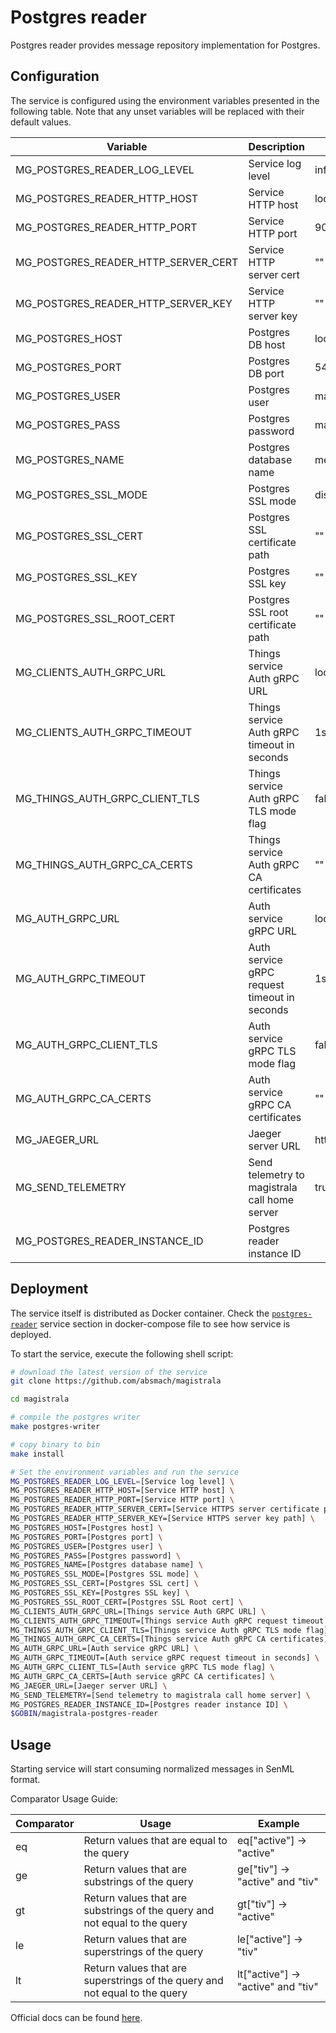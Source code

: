 # Postgres reader

Postgres reader provides message repository implementation for Postgres.

## Configuration

The service is configured using the environment variables presented in the
following table. Note that any unset variables will be replaced with their
default values.

| Variable                            | Description                                   | Default                       |
| ----------------------------------- | --------------------------------------------- | ----------------------------- |
| MG_POSTGRES_READER_LOG_LEVEL        | Service log level                             | info                          |
| MG_POSTGRES_READER_HTTP_HOST        | Service HTTP host                             | localhost                     |
| MG_POSTGRES_READER_HTTP_PORT        | Service HTTP port                             | 9009                          |
| MG_POSTGRES_READER_HTTP_SERVER_CERT | Service HTTP server cert                      | ""                            |
| MG_POSTGRES_READER_HTTP_SERVER_KEY  | Service HTTP server key                       | ""                            |
| MG_POSTGRES_HOST                    | Postgres DB host                              | localhost                     |
| MG_POSTGRES_PORT                    | Postgres DB port                              | 5432                          |
| MG_POSTGRES_USER                    | Postgres user                                 | magistrala                    |
| MG_POSTGRES_PASS                    | Postgres password                             | magistrala                    |
| MG_POSTGRES_NAME                    | Postgres database name                        | messages                      |
| MG_POSTGRES_SSL_MODE                | Postgres SSL mode                             | disabled                      |
| MG_POSTGRES_SSL_CERT                | Postgres SSL certificate path                 | ""                            |
| MG_POSTGRES_SSL_KEY                 | Postgres SSL key                              | ""                            |
| MG_POSTGRES_SSL_ROOT_CERT           | Postgres SSL root certificate path            | ""                            |
| MG_CLIENTS_AUTH_GRPC_URL             | Things service Auth gRPC URL                  | localhost:7000                |
| MG_CLIENTS_AUTH_GRPC_TIMEOUT         | Things service Auth gRPC timeout in seconds   | 1s                            |
| MG_THINGS_AUTH_GRPC_CLIENT_TLS      | Things service Auth gRPC TLS mode flag        | false                         |
| MG_THINGS_AUTH_GRPC_CA_CERTS        | Things service Auth gRPC CA certificates      | ""                            |
| MG_AUTH_GRPC_URL                    | Auth service gRPC URL                         | localhost:7001                |
| MG_AUTH_GRPC_TIMEOUT                | Auth service gRPC request timeout in seconds  | 1s                            |
| MG_AUTH_GRPC_CLIENT_TLS             | Auth service gRPC TLS mode flag               | false                         |
| MG_AUTH_GRPC_CA_CERTS               | Auth service gRPC CA certificates             | ""                            |
| MG_JAEGER_URL                       | Jaeger server URL                             | http://jaeger:4318/v1/traces |
| MG_SEND_TELEMETRY                   | Send telemetry to magistrala call home server | true                          |
| MG_POSTGRES_READER_INSTANCE_ID      | Postgres reader instance ID                   |                               |

## Deployment

The service itself is distributed as Docker container. Check the [`postgres-reader`](https://github.com/absmach/magistrala/blob/main/docker/addons/postgres-reader/docker-compose.yml#L17-L41) service section in
docker-compose file to see how service is deployed.

To start the service, execute the following shell script:

```bash
# download the latest version of the service
git clone https://github.com/absmach/magistrala

cd magistrala

# compile the postgres writer
make postgres-writer

# copy binary to bin
make install

# Set the environment variables and run the service
MG_POSTGRES_READER_LOG_LEVEL=[Service log level] \
MG_POSTGRES_READER_HTTP_HOST=[Service HTTP host] \
MG_POSTGRES_READER_HTTP_PORT=[Service HTTP port] \
MG_POSTGRES_READER_HTTP_SERVER_CERT=[Service HTTPS server certificate path] \
MG_POSTGRES_READER_HTTP_SERVER_KEY=[Service HTTPS server key path] \
MG_POSTGRES_HOST=[Postgres host] \
MG_POSTGRES_PORT=[Postgres port] \
MG_POSTGRES_USER=[Postgres user] \
MG_POSTGRES_PASS=[Postgres password] \
MG_POSTGRES_NAME=[Postgres database name] \
MG_POSTGRES_SSL_MODE=[Postgres SSL mode] \
MG_POSTGRES_SSL_CERT=[Postgres SSL cert] \
MG_POSTGRES_SSL_KEY=[Postgres SSL key] \
MG_POSTGRES_SSL_ROOT_CERT=[Postgres SSL Root cert] \
MG_CLIENTS_AUTH_GRPC_URL=[Things service Auth GRPC URL] \
MG_CLIENTS_AUTH_GRPC_TIMEOUT=[Things service Auth gRPC request timeout in seconds] \
MG_THINGS_AUTH_GRPC_CLIENT_TLS=[Things service Auth gRPC TLS mode flag] \
MG_THINGS_AUTH_GRPC_CA_CERTS=[Things service Auth gRPC CA certificates] \
MG_AUTH_GRPC_URL=[Auth service gRPC URL] \
MG_AUTH_GRPC_TIMEOUT=[Auth service gRPC request timeout in seconds] \
MG_AUTH_GRPC_CLIENT_TLS=[Auth service gRPC TLS mode flag] \
MG_AUTH_GRPC_CA_CERTS=[Auth service gRPC CA certificates] \
MG_JAEGER_URL=[Jaeger server URL] \
MG_SEND_TELEMETRY=[Send telemetry to magistrala call home server] \
MG_POSTGRES_READER_INSTANCE_ID=[Postgres reader instance ID] \
$GOBIN/magistrala-postgres-reader
```

## Usage

Starting service will start consuming normalized messages in SenML format.

Comparator Usage Guide:

| Comparator | Usage                                                                       | Example                            |
| ---------- | --------------------------------------------------------------------------- | ---------------------------------- |
| eq         | Return values that are equal to the query                                   | eq["active"] -> "active"           |
| ge         | Return values that are substrings of the query                              | ge["tiv"] -> "active" and "tiv"    |
| gt         | Return values that are substrings of the query and not equal to the query   | gt["tiv"] -> "active"              |
| le         | Return values that are superstrings of the query                            | le["active"] -> "tiv"              |
| lt         | Return values that are superstrings of the query and not equal to the query | lt["active"] -> "active" and "tiv" |

Official docs can be found [here](https://docs.magistrala.abstractmachines.fr).
